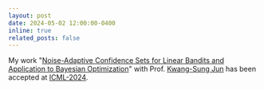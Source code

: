 ```yaml
---
layout: post
date: 2024-05-02 12:00:00-0400
inline: true
related_posts: false
---
```


My work "<a href="https://arxiv.org/abs/2402.07341" target="_blank">Noise-Adaptive Confidence Sets for Linear Bandits and Application to Bayesian Optimization</a>" with Prof. <a href="https://kwangsungjun.github.io" target="_blank">Kwang-Sung Jun</a> has been accepted at <a href="https://icml.cc/Conferences/2024" target="_blank">ICML-2024</a>.
